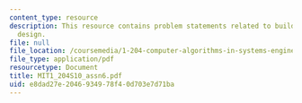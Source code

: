 ```yaml
---
content_type: resource
description: This resource contains problem statements related to building ventilation
  design.
file: null
file_location: /coursemedia/1-204-computer-algorithms-in-systems-engineering-spring-2010/e8dad27e2046934978f40d703e7d71ba_MIT1_204S10_assn6.pdf
file_type: application/pdf
resourcetype: Document
title: MIT1_204S10_assn6.pdf
uid: e8dad27e-2046-9349-78f4-0d703e7d71ba
---
```

